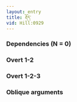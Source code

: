 ```yaml
---
layout: entry
title: རྡོད་
vid: Hill:0929
---
```

### Dependencies (N = 0)


### Overt 1-2


### Overt 1-2-3


### Oblique arguments
